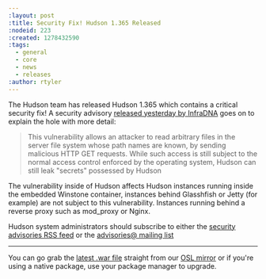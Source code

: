 ```yaml
---
:layout: post
:title: Security Fix! Hudson 1.365 Released
:nodeid: 223
:created: 1278432590
:tags:
  - general
  - core
  - news
  - releases
:author: rtyler
---
```


The Hudson team has released Hudson 1.365 which contains a critical security fix! A security advisory [released yesterday by InfraDNA](http://infradna.com/content/security-advisory-2010-07-05) goes on to explain the hole with more detail:

> This vulnerability allows an attacker to read arbitrary files in the
> server file system whose path names are known, by sending malicious
> HTTP GET requests. While such access is still subject to the normal
> access control enforced by the operating system, Hudson can still leak
> "secrets" possessed by Hudson

The vulnerability inside of Hudson affects Hudson instances running inside the embedded Winstone container, instances behind Glasshfish or Jetty (for example) are not subject to this vulnerability. Instances running behind a reverse proxy such as mod_proxy or Nginx.

Hudson system administrators should subscribe to either the [security advisories RSS feed](http://feeds.feedburner.com/hudson-security-advisories) or the [advisories@ mailing list](advisories-subscribe@hudson.dev.java.net)

---

You can go grab the [latest .war file](http://ftp.osuosl.org/pub/hudson/war/1.363/hudson.war) straight from our [OSL mirror](http://www.osuosl.org) or if you're using a native package, use your package manager to upgrade.
